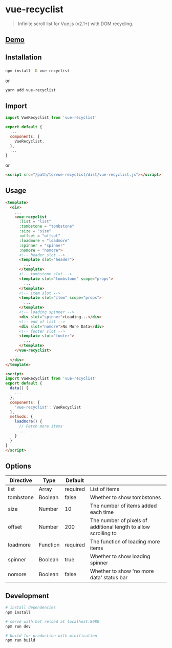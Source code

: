 # vue-recyclist

> Infinite scroll list for Vue.js (v2.1+) with DOM recycling.

## [Demo](https://xtongs.github.io/vue-recyclist/)

## Installation

###

``` bash
npm install -D vue-recyclist
```
or


``` bash
yarn add vue-recyclist
```

## Import

``` javascript
import VueRecyclist from 'vue-recyclist'

export default {
  ...
  components: {
    VueRecyclist,
  },
  ...
}
```

or

``` html
<script src="/path/to/vue-recyclist/dist/vue-recyclist.js"></script>
```

## Usage
``` html
<template>
  <div>
    ...
    <vue-recyclist
      :list = "list"
      :tombstone = "tombstone"
      :size = "size"
      :offset = "offset"
      :loadmore = "loadmore"
      :spinner = "spinner"
      :nomore = "nomore">
      <!-- header slot -->
      <template slot="header">
        ...
      </template>
      <!-- tombstone slot -->
      <template slot="tombstone" scope="props">
        ...
      </template>
      <!-- item slot -->
      <template slot="item" scope="props">
        ...
      </template>
      <!-- loading spinner -->
      <div slot="spinner">Loading...</div>
      <!-- end of list -->
      <div slot="nomore">No More Data</div>
      <!-- footer slot -->
      <template slot="footer">
        ...
      </template>
    </vue-recyclist>
    ...
  </div>
</template>

<script>
import VueRecyclist from 'vue-recyclist'
export default {
  data() {
    ...
  },
  components: {
    'vue-recyclist': VueRecyclist
  },
  methods: {
    loadmore() {
      // Fetch more items
      ...
    }
  }
}
</script>
```

## Options

| Directive | Type     | Default  |                                                                 |
| --------- | ---------| -------- | --------------------------------------------------------------- |
| list      | Array    | required | List of items                                                   |
| tombstone | Boolean  | false    | Whether to show tombstones                                      |
| size      | Number   | 10       | The number of items added each time                             |
| offset    | Number   | 200      | The number of pixels of additional length to allow scrolling to |
| loadmore  | Function | required | The function of loading more items                              |
| spinner   | Boolean  | true     | Whether to show loading spinner                                 |
| nomore    | Boolean  | false    | Whether to show 'no more data' status bar                       |

## Development

``` bash
# install dependencies
npm install

# serve with hot reload at localhost:8080
npm run dev

# build for production with minification
npm run build
```

